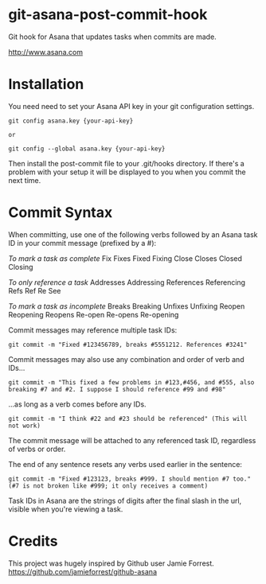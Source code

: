git-asana-post-commit-hook
==========================

Git hook for Asana that updates tasks when commits are made.

http://www.asana.com

Installation
============
You need need to set your Asana API key in your git configuration settings.

	git config asana.key {your-api-key} 

	or

	git config --global asana.key {your-api-key}

Then install the post-commit file to your .git/hooks directory.  If there's a problem with your setup it will be displayed to you when you commit the next time.

[Asana API Key]: http://developer.asana.com/documentation/#api_keys

Commit Syntax
=============
When committing, use one of the following verbs followed by an Asana task ID in your commit message (prefixed by a #):

*To mark a task as complete*
    Fix
    Fixes
    Fixed
    Fixing
    Close
    Closes
    Closed
    Closing

*To only reference a task*
    Addresses
    Addressing
    References
    Referencing
    Refs
    Ref
    Re
    See

*To mark a task as incomplete*
    Breaks
    Breaking
    Unfixes
    Unfixing
    Reopen
    Reopening
    Reopens
    Re-open
    Re-opens
    Re-opening

Commit messages may reference multiple task IDs:

    git commit -m "Fixed #123456789, breaks #5551212. References #3241"
    
Commit messages may also use any combination and order of verb and IDs...

    git commit -m "This fixed a few problems in #123,#456, and #555, also breaking #7 and #2. I suppose I should reference #99 and #98"

...as long as a verb comes before any IDs.

    git commit -m "I think #22 and #23 should be referenced" (This will not work)

The commit message will be attached to any referenced task ID, regardless of verbs or order.

The end of any sentence resets any verbs used earlier in the sentence:

    git commit -m "Fixed #123123, breaks #999. I should mention #7 too." (#7 is not broken like #999; it only receives a comment)

Task IDs in Asana are the strings of digits after the final slash in the url, visible when you're viewing a task.

Credits
=======

This project was hugely inspired by Github user Jamie Forrest.  https://github.com/jamieforrest/github-asana